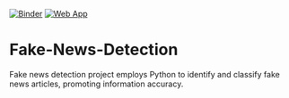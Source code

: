 [![Binder](https://mybinder.org/badge_logo.svg)](https://mybinder.org/v2/gh/Arup3201/Fake-News-Detection/main)
[![Web App](https://postimg.cc/qhtf9pv7)](https://arup-fake-news-detector.streamlit.app/) 
# Fake-News-Detection
Fake news detection project employs Python to identify and classify fake news articles, promoting information accuracy.
